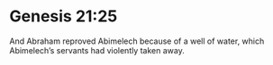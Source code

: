 # Genesis 21:25

And Abraham reproved Abimelech because of a well of water, which Abimelech’s servants had violently taken away.